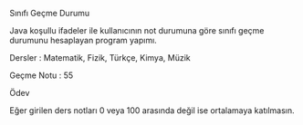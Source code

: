 Sınıfı Geçme Durumu


Java koşullu ifadeler ile kullanıcının not durumuna göre sınıfı geçme durumunu hesaplayan program yapımı.



Dersler : Matematik, Fizik, Türkçe, Kimya, Müzik



Geçme Notu : 55



Ödev


Eğer girilen ders notları 0 veya 100 arasında değil ise ortalamaya katılmasın.
